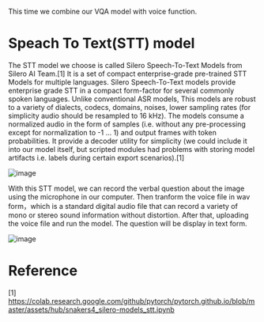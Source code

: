 This time we combine our VQA model with voice function.

# Speach To Text(STT) model
The STT model we choose is called Silero Speech-To-Text Models from Silero AI Team.[1] It is a set of compact enterprise-grade pre-trained STT Models for multiple languages. 
Silero Speech-To-Text models provide enterprise grade STT in a compact form-factor for several commonly spoken languages. Unlike conventional ASR models, 
This models are robust to a variety of dialects, codecs, domains, noises, lower sampling rates (for simplicity audio should be resampled to 16 kHz). 
The models consume a normalized audio in the form of samples (i.e. without any pre-processing except for normalization to -1 ... 1) and output frames with token probabilities. 
It provide a decoder utility for simplicity (we could include it into our model itself, but scripted modules had problems with storing model artifacts i.e. labels during certain export scenarios).[1]

![image](https://user-images.githubusercontent.com/90427304/144196531-d8f6258a-b01c-4b5e-a715-18fe7005da96.png)



With this STT model, we can record the verbal question about the image using the microphone in our computer. Then tranform the voice file in wav form，which is a standard digital audio file that can record a variety of mono or stereo sound information without distortion. After that, uploading the voice file and run the model. The question will be display in text form.

![image](https://user-images.githubusercontent.com/90427304/144302759-ba12869d-2689-4df7-aa12-a1b9db4a332d.png)

# Reference
[1] https://colab.research.google.com/github/pytorch/pytorch.github.io/blob/master/assets/hub/snakers4_silero-models_stt.ipynb
